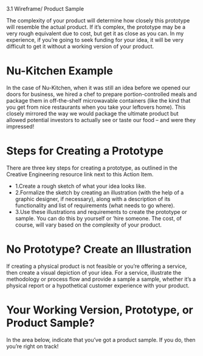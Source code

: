 3.1 Wireframe/ Product Sample

The complexity of your product will determine how closely this prototype will resemble the actual product. If it’s complex, the prototype may be a very rough equivalent due to cost, but get it as close as you can. In my experience, if you’re going to seek funding for your idea, it will be very difficult to get it without a working version of your product.

# Nu-Kitchen Example

In the case of Nu-Kitchen, when it was still an idea before we opened our doors for business, we hired a chef to prepare portion-controlled meals and package them in off-the-shelf microwavable containers (like the kind that you get from nice restaurants when you take your leftovers home). This closely mirrored the way we would package the ultimate product but allowed potential investors to actually see or taste our food – and were they impressed!

# Steps for Creating a Prototype

There are three key steps for creating a prototype, as outlined in the Creative Engineering resource link next to this Action Item.
 - 1.Create a rough sketch of what your idea looks like.
 - 2.Formalize the sketch by creating an illustration (with the help of a graphic designer, if necessary), along with a description of its functionality and list of requirements (what needs to go where).
 - 3.Use these illustrations and requirements to create the prototype or sample. You can do this by yourself or ’hire someone. The cost, of course, will vary based on the complexity of your product.

# No Prototype? Create an Illustration

If creating a physical product is not feasible or you’re offering a service, then create a visual depiction of your idea. For a service, illustrate the methodology or process flow and provide a sample a sample, whether it’s a physical report or a hypothetical customer experience with your product.

# Your Working Version, Prototype, or Product Sample?

In the area below, indicate that you’ve got a product sample. If you do, then you’re right on track!

